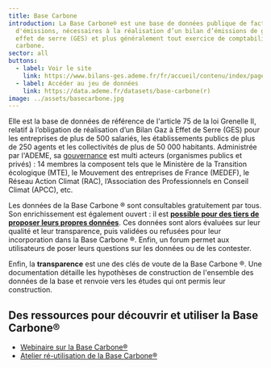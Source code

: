 ```yaml
---
title: Base Carbone
introduction: La Base Carbone® est une base de données publique de facteurs
  d'émissions, nécessaires à la réalisation d’un bilan d’émissions de gaz à
  effet de serre (GES) et plus généralement tout exercice de comptabilité
  carbone.
sector: all
buttons:
  - label: Voir le site
    link: https://www.bilans-ges.ademe.fr/fr/accueil/contenu/index/page/presentation/siGras/0
  - label: Accéder au jeu de données
    link: https://data.ademe.fr/datasets/base-carbone(r)
image: ../assets/basecarbone.jpg
---
```


Elle est la base de données de référence de l'article 75 de la loi Grenelle II, relatif à l’obligation de réalisation d’un Bilan Gaz à Effet de Serre (GES) pour les entreprises de plus de 500 salariés, les établissements publics de plus de 250 agents et les collectivités de plus de 50 000 habitants. Administrée par l'ADEME, sa [gouvernance](https://www.bilans-ges.ademe.fr/fr/accueil/contenu/index/page/cogo/siGras/0) est multi acteurs (organismes publics et privés) : 14 membres la composent tels que le Ministère de la Transition écologique (MTE), le Mouvement des entreprises de France (MEDEF), le Réseau Action Climat (RAC), l’Association des Professionnels en Conseil Climat (APCC), etc.

Les données de la Base Carbone ® sont consultables gratuitement par tous. Son enrichissement est également ouvert : il est **[possible pour des tiers de proposer leurs propres données](https://www.bilans-ges.ademe.fr/fr/accueil/contenu/index/page/contribuer/siGras/0)**. Ces données sont alors évaluées sur leur qualité et leur transparence, puis validées ou refusées pour leur incorporation dans la Base Carbone ®. Enfin, un forum permet aux utilisateurs de poser leurs questions sur les données ou de les contester.

Enfin, la **transparence** est une des clés de voute de la Base Carbone ®. Une documentation détaille les hypothèses de construction de l'ensemble des données de la base et renvoie vers les études qui ont permis leur construction.

## Des ressources pour découvrir et utiliser la Base Carbone®

- [Webinaire sur la Base Carbone®](https://datagir.gitbook.io/documentation/carbone/webinaire-carbone)
- [Atelier ré-utilisation de la Base Carbone®](https://datagir.gitbook.io/documentation/carbone/atelier-re-utilisateurs)
